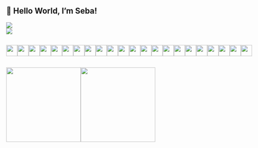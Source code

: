 ## 👋 Hello World, I’m Seba!
<div align="center">
  <div style="display: flex;">
     <img src="https://komarev.com/ghpvc/?username=sebaromero&style=for-the-badge"/>
  </div>
</div>

<div align="center">
  <div style="display: flex;">
     <img src="https://komarev.com/ghpvc/?username=sebaromero&style=for-the-badge"/>
  </div>
</div>

## 
<div align="center">
  <div style="display: flex;">
    <img height="30" src="https://img.shields.io/badge/CSS3-1572B6?style=for-the-badge&logo=css3&logoColor=white">
    <img height="30" src="https://img.shields.io/badge/Chart.js-FF6384?style=for-the-badge&logo=chartdotjs&logoColor=white">
    <img height="30" src="https://img.shields.io/badge/eslint-3A33D1?style=for-the-badge&logo=eslint&logoColor=white">
    <img height="30" src="https://img.shields.io/badge/GIT-E44C30?style=for-the-badge&logo=git&logoColor=white">
    <img height="30" src="https://img.shields.io/badge/HTML5-E34F26?style=for-the-badge&logo=html5&logoColor=white">
    <img height="30" src="https://img.shields.io/badge/JavaScript-323330?style=for-the-badge&logo=javascript&logoColor=F7DF1E">
    <img height="30" src="https://img.shields.io/badge/Jest-C21325?style=for-the-badge&logo=jest&logoColor=white">
    <img height="30" src="https://img.shields.io/badge/Material%20UI-007FFF?style=for-the-badge&logo=mui&logoColor=white">
    <img height="30" src="https://img.shields.io/badge/next.js-000000?style=for-the-badge&logo=nextdotjs&logoColor=white">
    <img height="30" src="https://img.shields.io/badge/npm-CB3837?style=for-the-badge&logo=npm&logoColor=white">
    <img height="30" src="https://img.shields.io/badge/Postman-FF6C37?style=for-the-badge&logo=Postman&logoColor=white">
    <img height="30" src="https://img.shields.io/badge/prettier-1A2C34?style=for-the-badge&logo=prettier&logoColor=F7BA3E">
    <img height="30" src="https://img.shields.io/badge/React-20232A?style=for-the-badge&logo=react&logoColor=61DAFB">
    <img height="30" src="https://img.shields.io/badge/React_Router-CA4245?style=for-the-badge&logo=react-router&logoColor=white">
    <img height="30" src="https://img.shields.io/badge/Redux-593D88?style=for-the-badge&logo=redux&logoColor=white">
    <img height="30" src="https://img.shields.io/badge/Sass-CC6699?style=for-the-badge&logo=sass&logoColor=white">
    <img height="30" src="https://img.shields.io/badge/storybook-FF4785?style=for-the-badge&logo=storybook&logoColor=white">
    <img height="30" src="https://img.shields.io/badge/styled--components-DB7093?style=for-the-badge&logo=styled-components&logoColor=white">
    <img height="30" src="https://img.shields.io/badge/TypeScript-007ACC?style=for-the-badge&logo=typescript&logoColor=white">
    <img height="30" src="https://img.shields.io/badge/Ubuntu-E95420?style=for-the-badge&logo=ubuntu&logoColor=white">
    <img height="30" src="https://img.shields.io/badge/Vite-B73BFE?style=for-the-badge&logo=vite&logoColor=FFD62E">
    <img height="30" src="https://img.shields.io/badge/VSCode-0078D4?style=for-the-badge&logo=visual%20studio%20code&logoColor=white">
  </div>
</div>

##
<div align="center">
  <div style="display: flex;">
    <img src="https://github-readme-stats.vercel.app/api/top-langs/?username=sebaromero&show_icons=true&layout=compact&theme=transparent&hide_border=true"   style="height: 200px" />
    <img src="https://github-readme-stats.vercel.app/api?username=sebaromero&show_icons=true&theme=transparent&hide_border=true" style="height: 200px" />
  </div>
</div>
